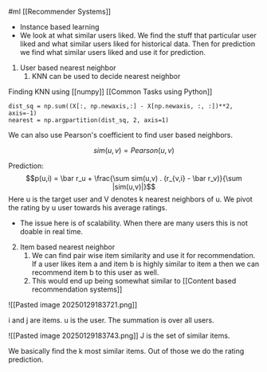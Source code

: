 #ml [[Recommender Systems]]

* Instance based learning
* We look at what similar users liked. We find the stuff that particular user liked and what similar users liked for historical data. Then for prediction we find what similar users liked and use it for prediction.


1. User based nearest neighbor
	1. KNN can be used to decide nearest neighbor


Finding KNN using [[numpy]] [[Common Tasks using Python]]

```
dist_sq = np.sum((X[:, np.newaxis,:] - X[np.newaxis, :, :])**2, axis=-1)
nearest = np.argpartition(dist_sq, 2, axis=1)
```

We can also use Pearson's coefficient to find user based neighbors.

$$sim(u,v) = Pearson(u,v)$$

Prediction:
$$p(u,i) = \bar r_u + \frac{\sum sim(u,v) . (r_{v,i} - \bar r_v)}{\sum |sim(u,v)|}$$
Here u is the target user and V denotes k nearest neighbors of u.
We pivot the rating by u user towards his average ratings.

* The issue here is of scalability. When there are many users this is not doable in real time.


2. Item based nearest neighbor
	1. We can find pair wise item similarity and use it for recommendation. If a user likes item a and item b is highly similar to item a then we can recommend item b to this user as well.
	2. This would end up being somewhat similar to [[Content based recommendation systems]]


![[Pasted image 20250129183721.png]]


i and j are items. u is the user. The summation is over all users.


![[Pasted image 20250129183743.png]]
J is the set of similar items.

We basically find the k most similar items. Out of those we do the rating prediction.

